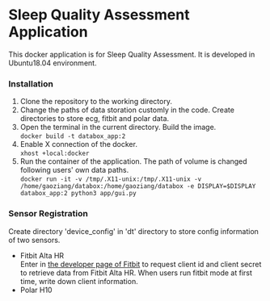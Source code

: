 
# Sleep Quality Assessment Application

This docker application is for Sleep Quality Assessment. It is developed in Ubuntu18.04 environment.

### Installation

1. Clone the repository to the working directory.
2. Change the paths of data storation customly in the code. Create directories to store ecg, fitbit and polar data.  
3. Open the terminal in the current directory. Build the image.  
    `docker build -t databox_app:2`
4. Enable X connection of the docker.  
    `xhost +local:docker`
5. Run the container of the application. The path of volume is changed following users' own data paths.  
    `docker run -it -v /tmp/.X11-unix:/tmp/.X11-unix -v /home/gaoziang/databox:/home/gaoziang/databox -e DISPLAY=$DISPLAY databox_app:2 python3 app/gui.py`  

### Sensor Registration

Create directory 'device_config' in 'dt' directory to store config information of two sensors.

* Fitbit Alta HR  
    Enter in [the developer page of Fitbit](https://dev.fitbit.com/) to request client id and client secret to retrieve data from Fitbit Alta HR. When users run fitbit mode at first time, write down client information.
* Polar H10
